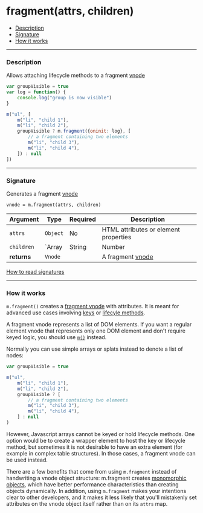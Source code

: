 # fragment(attrs, children)

- [Description](#description)
- [Signature](#signature)
- [How it works](#how-it-works)

---

### Description

Allows attaching lifecycle methods to a fragment [vnode](vnodes.md)

```javascript
var groupVisible = true
var log = function() {
	console.log("group is now visible")
}

m("ul", [
	m("li", "child 1"),
	m("li", "child 2"),
	groupVisible ? m.fragment({oninit: log}, [
		// a fragment containing two elements
		m("li", "child 3"),
		m("li", "child 4"),
	]) : null
])
```

---

### Signature

Generates a fragment [vnode](vnodes.md)

`vnode = m.fragment(attrs, children)`

Argument    | Type                                                | Required | Description
----------- | --------------------------------------------------- | -------- | ---
`attrs`     | `Object`                                            | No       | HTML attributes or element properties
`children`  | `Array<Vnode>|String|Number|Boolean`                | No       | Child [vnodes](vnodes.md#structure). Can be written as [splat arguments](signatures.md#splats)
**returns** | `Vnode`                                             |          | A fragment [vnode](vnodes.md#structure)

[How to read signatures](signatures.md)

---

### How it works

`m.fragment()` creates a [fragment vnode](vnodes.md) with attributes. It is meant for advanced use cases involving [keys](keys.md) or [lifecyle methods](lifecycle-methods.md).

A fragment vnode represents a list of DOM elements. If you want a regular element vnode that represents only one DOM element and don't require keyed logic, you should use [`m()`](hyperscript.md) instead.

Normally you can use simple arrays or splats instead to denote a list of nodes:

```javascript
var groupVisible = true

m("ul",
	m("li", "child 1"),
	m("li", "child 2"),
	groupVisible ? [
		// a fragment containing two elements
		m("li", "child 3"),
		m("li", "child 4"),
	] : null
)
```

However, Javascript arrays cannot be keyed or hold lifecycle methods. One option would be to create a wrapper element to host the key or lifecycle method, but sometimes it is not desirable to have an extra element (for example in complex table structures). In those cases, a fragment vnode can be used instead.

There are a few benefits that come from using `m.fragment` instead of handwriting a vnode object structure: m.fragment creates [monomorphic objects](vnodes.md#monomorphic-class), which have better performance characteristics than creating objects dynamically. In addition, using `m.fragment` makes your intentions clear to other developers, and it makes it less likely that you'll mistakenly set attributes on the vnode object itself rather than on its `attrs` map.
